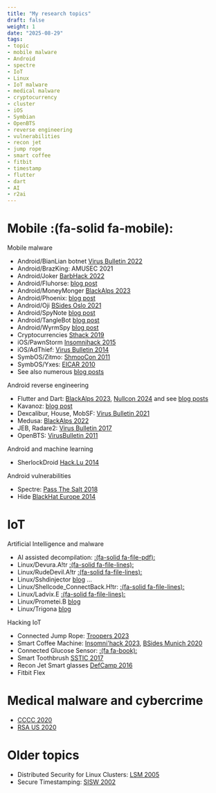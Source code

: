 ```yaml
---
title: "My research topics"
draft: false
weight: 1
date: "2025-08-29"
tags:
- topic
- mobile malware
- Android
- spectre
- IoT
- Linux
- IoT malware
- medical malware
- cryptocurrency
- cluster
- iOS
- Symbian
- OpenBTS
- reverse engineering
- vulnerabilities
- recon jet
- jump rope
- smart coffee
- fitbit
- timestamp
- flutter
- dart
- AI
- r2ai
---
```


# Mobile :(fa-solid fa-mobile):

Mobile malware

- Android/BianLian botnet [Virus Bulletin 2022](https://github.com/cryptax/talks/blob/master/VirusBulletin-2022/bianlian-vb2022.pdf)
- Android/BrazKing: AMUSEC 2021
- Android/Joker [BarbHack 2022](https://github.com/cryptax/talks/tree/master/BarbHack-2022)
- Android/Fluhorse: [blog post](https://www.fortinet.com/blog/threat-research/fortinet-reverses-flutter-based-android-malware-fluhorse)
- Android/MoneyMonger [BlackAlps 2023](https://github.com/cryptax/talks/blob/master/BlackAlps-2023/flutter.pdf)
- Android/Phoenix: [blog post](https://cryptax.medium.com/reverse-engineering-of-android-phoenix-b59693c03bd3)
- Android/Oji [BSides Oslo 2021](https://www.youtube.com/watch?v=6z1zrPZEKuM)
- Android/SpyNote [blog post](https://cryptax.medium.com/android-spynote-bypasses-restricted-settings-breaks-many-re-tools-8791b3e6bf38)
- Android/TangleBot [blog post](https://cryptax.medium.com/untangling-android-tanglebot-38a52cd8f420)
- Android/WyrmSpy [blog post](https://cryptax.medium.com/organizing-malware-analysis-with-colander-example-on-android-wyrmspy-1f3ec30ae33b)
- Cryptocurrencies [Sthack 2019](https://github.com/cryptax/talks/blob/master/Sthack-2019/currency-sthack.pdf)
- iOS/PawnStorm [Insomnihack 2015](https://github.com/cryptax/talks/blob/master/Insomnihack-2015/iOS-insomnihack.pdf)
- iOS/AdThief: [Virus Bulletin 2014](https://www.virusbtn.com/virusbulletin/archive/2014/08/vb201408-AdThief)
- SymbOS/Zitmo: [ShmooCon 2011](https://github.com/cryptax/talks/blob/master/Shmoocon-2011/zitmo-slides.pdf)
- SymbOS/Yxes: [EICAR 2010](https://github.com/cryptax/talks/blob/master/EICAR_2010/Yxes-Apvrille-EICAR2010.pdf)
- See also numerous [blog posts](./talks/blog/)

Android reverse engineering

- Flutter and Dart: [BlackAlps 2023](https://github.com/cryptax/talks/blob/master/BlackAlps-2023/flutter.pdf), [Nullcon 2024](https://github.com/cryptax/talks/blob/master/Nullcon-2024/nullcon24-apvrille-flutter.pdf) and see [blog posts](./talks/blog/)
- Kavanoz: [blog post](https://cryptax.medium.com/bad-zip-and-new-packer-for-android-bianlian-5bdad4b90aeb)
- Dexcalibur, House, MobSF: [Virus Bulletin 2021](https://vblocalhost.com/uploads/VB2021-Apvrille.pdf)
- Medusa: [BlackAlps 2022](https://www.blackalps.ch/ba-22/files/talks/BlackAlps22-Apvrille.pdf)
- JEB, Radare2: [Virus Bulletin 2017](https://www.virusbulletin.com/conference/vb2017/abstracts/android-reverse-engineering-tools-not-usual-suspects)
- OpenBTS: [VirusBulletin 2011](https://github.com/cryptax/talks/blob/master/VirusBulletin-2011/VB2011-Apvrille.pdf)

Android and machine learning

- SherlockDroid [Hack.Lu 2014](https://github.com/cryptax/talks/blob/master/Hack.Lu-2014/sherlock-submitted-hacklu2014.pdf)

Android vulnerabilities

- Spectre: [Pass The Salt 2018](https://2018.pass-the-salt.org/files/talks/05-spectre.pdf)
- Hide [BlackHat Europe 2014](https://github.com/cryptax/talks/blob/master/BlackHatEurope-2014/eu-14-Apvrille-HideAndroidApplicationsInImages-wp.pdf)

# IoT

Artificial Intelligence and malware

- AI assisted decompilation: [:(fa-solid fa-file-pdf):](https://arxiv.org/pdf/2504.07574)
- Linux/Devura.A!tr [:(fa-solid fa-file-lines):](https://github.com/cryptax/talks/blob/master/InsomniHack-2025/r2ai.pdf) 
- Linux/RudeDevil.A!tr [:(fa-solid fa-file-lines):](https://github.com/cryptax/talks/blob/master/InsomniHack-2025/r2ai.pdf) 
- Linux/Sshdinjector [blog](https://www.fortinet.com/blog/threat-research/analyzing-elf-sshdinjector-with-a-human-and-artificial-analyst) ...
- Linux/Shellcode_ConnectBack.H!tr: [:(fa-solid fa-file-lines):](https://github.com/cryptax/talks/blob/master/NorthSec-2025/r2ai.pdf) 
- Linux/Ladvix.E [:(fa-solid fa-file-lines):](https://github.com/cryptax/talks/blob/master/BSidesKristiansand-2025/r2ai.pdf) 
- Linux/Prometei.B [blog](https://cryptax.medium.com/reversing-a-prometei-botnet-binary-with-r2-and-ai-part-one-3cdb3dc6ffab)
- Linux/Trigona [blog](https://cryptax.medium.com/linux-trigona-analysis-with-r2ai-3e2bd1815e52)


Hacking IoT 

- Connected Jump Rope: [Troopers 2023](https://github.com/cryptax/talks/tree/master/Troopers-2023)
- Smart Coffee Machine: [Insomni'hack 2023](https://github.com/cryptax/talks/tree/master/Insomnihack-2023), [BSides Munich 2020](https://www.youtube.com/watch?v=EvRd3Z41Ff0)
- Connected Glucose Sensor: [:(fa fa-book):](https://github.com/cryptax/talks/blob/master/PassTheSalt-2020/techreport.pdf)
- Smart Toothbrush [SSTIC 2017](https://www.sstic.org/media/SSTIC2017/SSTIC-actes/ingnierie_inverse_dune_brosse__dents_connecte/SSTIC2017-Article-ingnierie_inverse_dune_brosse__dents_connecte-apvrille.pdf%22)
- Recon Jet Smart glasses [DefCamp 2016](https://github.com/cryptax/talks/blob/master/DefCamp-2016/iot-malware.pdf)
- Fitbit Flex

# Medical malware and cybercrime

- [CCCC 2020](https://github.com/cryptax/talks/blob/master/CCCC-2020/medcyber-cccc20.pdf)
- [RSA US 2020](https://published-prd.lanyonevents.com/published/rsaus20/sessionsFiles/17709/2020_USA20_PART3-T10_01_Bringing-Down-the-Empire-The-Internet-of-Medical-Things-IoMT.pdf)

# Older topics

- Distributed Security for Linux Clusters: [LSM 2005](https://github.com/cryptax/talks/blob/master/LSM-2005/DigSig-novelties.pdf)
- Secure Timestamping: [SISW 2002](https://github.com/cryptax/talks/blob/master/SISW-2022/detached-cert.pdf)




